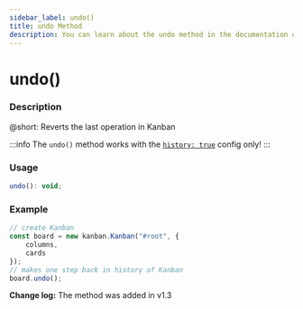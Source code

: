 ```yaml
---
sidebar_label: undo()
title: undo Method
description: You can learn about the undo method in the documentation of the DHTMLX JavaScript Kanban library. Browse developer guides and API reference, try out code examples and live demos, and download a free 30-day evaluation version of DHTMLX Kanban.
---
```


# undo()

### Description

@short: Reverts the last operation in Kanban

:::info
The `undo()` method works with the [`history: true`](api/config/js_kanban_history_config.md) config only!
:::

### Usage

~~~jsx {}
undo(): void;
~~~

### Example

~~~jsx {7}
// create Kanban
const board = new kanban.Kanban("#root", {
    columns,
    cards
});
// makes one step back in history of Kanban
board.undo();
~~~

**Change log:** The method was added in v1.3